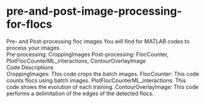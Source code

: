 # pre-and-post-image-processing-for-flocs

Pre- and Post-processing floc images   You will find for MATLAB codes to process your images.   
Pre-processing: CroppingImages 
Post-processing: FlocCounter, PlotFlocCounterML_interactions, ContourOverlayImage  
Code Descriptions   
CroppingImages: This code crops the batch images.
FlocCounter: This code counts flocs using batch images.
PlotFlocCounterML_interactions: This code shows the evolution of each training.
ContourOverlayImage: This code performs a delimitation of the edges of the detected flocs.
